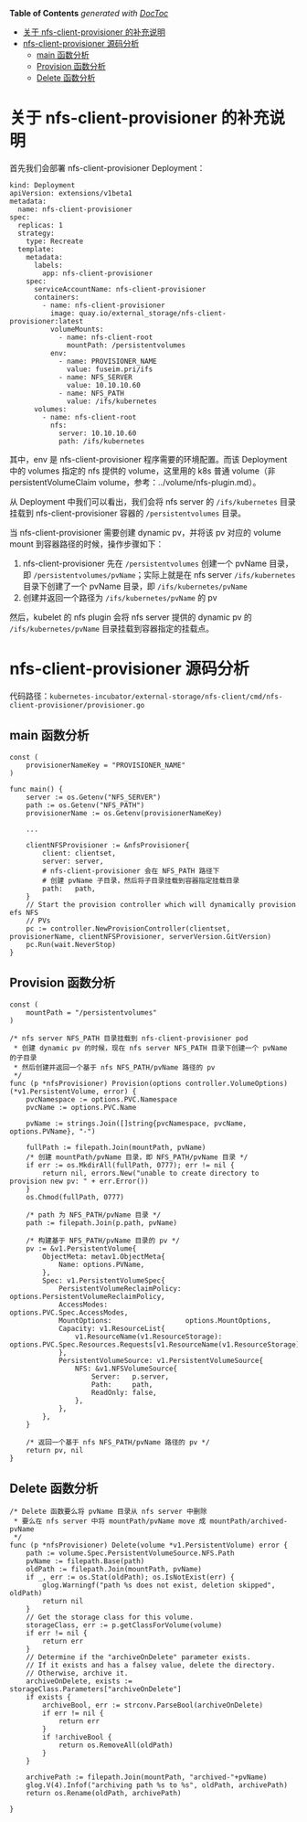 <!-- START doctoc generated TOC please keep comment here to allow auto update -->
<!-- DON'T EDIT THIS SECTION, INSTEAD RE-RUN doctoc TO UPDATE -->
**Table of Contents**  *generated with [DocToc](https://github.com/thlorenz/doctoc)*

- [关于 nfs-client-provisioner 的补充说明](#%E5%85%B3%E4%BA%8E-nfs-client-provisioner-%E7%9A%84%E8%A1%A5%E5%85%85%E8%AF%B4%E6%98%8E)
- [nfs-client-provisioner 源码分析](#nfs-client-provisioner-%E6%BA%90%E7%A0%81%E5%88%86%E6%9E%90)
  - [main 函数分析](#main-%E5%87%BD%E6%95%B0%E5%88%86%E6%9E%90)
  - [Provision 函数分析](#provision-%E5%87%BD%E6%95%B0%E5%88%86%E6%9E%90)
  - [Delete 函数分析](#delete-%E5%87%BD%E6%95%B0%E5%88%86%E6%9E%90)

<!-- END doctoc generated TOC please keep comment here to allow auto update -->

# 关于 nfs-client-provisioner 的补充说明

首先我们会部署 nfs-client-provisioner Deployment：

```
kind: Deployment
apiVersion: extensions/v1beta1
metadata:
  name: nfs-client-provisioner
spec:
  replicas: 1
  strategy:
    type: Recreate
  template:
    metadata:
      labels:
        app: nfs-client-provisioner
    spec:
      serviceAccountName: nfs-client-provisioner
      containers:
        - name: nfs-client-provisioner
          image: quay.io/external_storage/nfs-client-provisioner:latest
          volumeMounts:
            - name: nfs-client-root
              mountPath: /persistentvolumes
          env:
            - name: PROVISIONER_NAME
              value: fuseim.pri/ifs
            - name: NFS_SERVER
              value: 10.10.10.60
            - name: NFS_PATH
              value: /ifs/kubernetes
      volumes:
        - name: nfs-client-root
          nfs:
            server: 10.10.10.60
            path: /ifs/kubernetes
```

其中，env 是 nfs-client-provisioner 程序需要的环境配置。而该 Deployment 中的 volumes 指定的 nfs 提供的 volume，这里用的 k8s 普通 volume（非 persistentVolumeClaim volume，参考：../volume/nfs-plugin.md）。

从 Deployment 中我们可以看出，我们会将 nfs server 的 `/ifs/kubernetes` 目录挂载到 nfs-client-provisioner 容器的 `/persistentvolumes` 目录。

当 nfs-client-provisioner 需要创建 dynamic pv，并将该 pv 对应的 volume mount 到容器路径的时候，操作步骤如下：

1. nfs-client-provisioner 先在 `/persistentvolumes` 创建一个 pvName 目录，即 `/persistentvolumes/pvName`；实际上就是在 nfs server `/ifs/kubernetes` 目录下创建了一个 pvName 目录，即 `/ifs/kubernetes/pvName`
2. 创建并返回一个路径为 `/ifs/kubernetes/pvName` 的 pv

然后，kubelet 的 nfs plugin 会将 nfs server 提供的 dynamic pv 的 `/ifs/kubernetes/pvName` 目录挂载到容器指定的挂载点。

# nfs-client-provisioner 源码分析

代码路径：`kubernetes-incubator/external-storage/nfs-client/cmd/nfs-client-provisioner/provisioner.go`

## main 函数分析

```
const (
    provisionerNameKey = "PROVISIONER_NAME"
)

func main() {
    server := os.Getenv("NFS_SERVER")
    path := os.Getenv("NFS_PATH")
    provisionerName := os.Getenv(provisionerNameKey)

    ...

    clientNFSProvisioner := &nfsProvisioner{
        client: clientset,
        server: server,
        # nfs-client-provisioner 会在 NFS_PATH 路径下
        # 创建 pvName 子目录，然后将子目录挂载到容器指定挂载目录
        path:   path,
    }
    // Start the provision controller which will dynamically provision efs NFS
    // PVs
    pc := controller.NewProvisionController(clientset, provisionerName, clientNFSProvisioner, serverVersion.GitVersion)
    pc.Run(wait.NeverStop)
}
```

## Provision 函数分析

```
const (
    mountPath = "/persistentvolumes"
)

/* nfs server NFS_PATH 目录挂载到 nfs-client-provisioner pod
 * 创建 dynamic pv 的时候，现在 nfs server NFS_PATH 目录下创建一个 pvName 的子目录
 * 然后创建并返回一个基于 nfs NFS_PATH/pvName 路径的 pv
 */
func (p *nfsProvisioner) Provision(options controller.VolumeOptions) (*v1.PersistentVolume, error) {
    pvcNamespace := options.PVC.Namespace
    pvcName := options.PVC.Name

    pvName := strings.Join([]string{pvcNamespace, pvcName, options.PVName}, "-")

    fullPath := filepath.Join(mountPath, pvName)
    /* 创建 mountPath/pvName 目录，即 NFS_PATH/pvName 目录 */
    if err := os.MkdirAll(fullPath, 0777); err != nil {
        return nil, errors.New("unable to create directory to provision new pv: " + err.Error())
    }
    os.Chmod(fullPath, 0777)

    /* path 为 NFS_PATH/pvName 目录 */
    path := filepath.Join(p.path, pvName)

    /* 构建基于 NFS_PATH/pvName 目录的 pv */
    pv := &v1.PersistentVolume{
        ObjectMeta: metav1.ObjectMeta{
            Name: options.PVName,
        },
        Spec: v1.PersistentVolumeSpec{
            PersistentVolumeReclaimPolicy: options.PersistentVolumeReclaimPolicy,
            AccessModes:                   options.PVC.Spec.AccessModes,
            MountOptions:                  options.MountOptions,
            Capacity: v1.ResourceList{
                v1.ResourceName(v1.ResourceStorage): options.PVC.Spec.Resources.Requests[v1.ResourceName(v1.ResourceStorage)],
            },
            PersistentVolumeSource: v1.PersistentVolumeSource{
                NFS: &v1.NFSVolumeSource{
                    Server:   p.server,
                    Path:     path,
                    ReadOnly: false,
                },
            },
        },
    }

    /* 返回一个基于 nfs NFS_PATH/pvName 路径的 pv */
    return pv, nil
}
```

## Delete 函数分析

```
/* Delete 函数要么将 pvName 目录从 nfs server 中删除 
 * 要么在 nfs server 中将 mountPath/pvName move 成 mountPath/archived-pvName
 */
func (p *nfsProvisioner) Delete(volume *v1.PersistentVolume) error {
    path := volume.Spec.PersistentVolumeSource.NFS.Path
    pvName := filepath.Base(path)
    oldPath := filepath.Join(mountPath, pvName)
    if _, err := os.Stat(oldPath); os.IsNotExist(err) {
        glog.Warningf("path %s does not exist, deletion skipped", oldPath)
        return nil
    }
    // Get the storage class for this volume.
    storageClass, err := p.getClassForVolume(volume)
    if err != nil {
        return err
    }
    // Determine if the "archiveOnDelete" parameter exists.
    // If it exists and has a falsey value, delete the directory.
    // Otherwise, archive it.
    archiveOnDelete, exists := storageClass.Parameters["archiveOnDelete"]
    if exists {
        archiveBool, err := strconv.ParseBool(archiveOnDelete)
        if err != nil {
            return err
        }
        if !archiveBool {
            return os.RemoveAll(oldPath)
        }
    }

    archivePath := filepath.Join(mountPath, "archived-"+pvName)
    glog.V(4).Infof("archiving path %s to %s", oldPath, archivePath)
    return os.Rename(oldPath, archivePath)

}
```


